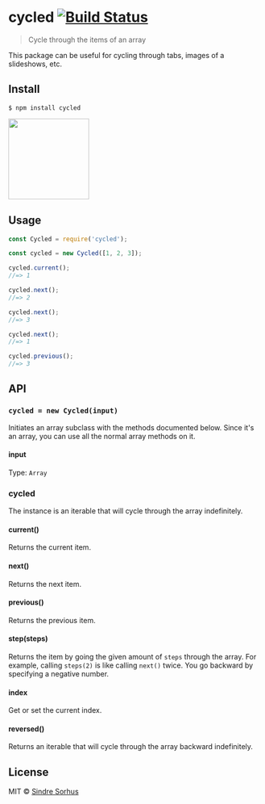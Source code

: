 # cycled [![Build Status](https://travis-ci.org/sindresorhus/cycled.svg?branch=master)](https://travis-ci.org/sindresorhus/cycled)

> Cycle through the items of an array

This package can be useful for cycling through tabs, images of a slideshows, etc.


## Install

```
$ npm install cycled
```

<a href="https://www.patreon.com/sindresorhus">
	<img src="https://c5.patreon.com/external/logo/become_a_patron_button@2x.png" width="160">
</a>


## Usage

```js
const Cycled = require('cycled');

const cycled = new Cycled([1, 2, 3]);

cycled.current();
//=> 1

cycled.next();
//=> 2

cycled.next();
//=> 3

cycled.next();
//=> 1

cycled.previous();
//=> 3
```


## API

### `cycled = new Cycled(input)`

Initiates an array subclass with the methods documented below. Since it's an array, you can use all the normal array methods on it.

#### input

Type: `Array`

### cycled

The instance is an iterable that will cycle through the array indefinitely.

#### current()

Returns the current item.

#### next()

Returns the next item.

#### previous()

Returns the previous item.

#### step(steps)

Returns the item by going the given amount of `steps` through the array. For example, calling `steps(2)` is like calling `next()` twice. You go backward by specifying a negative number.

#### index

Get or set the current index.

#### reversed()

Returns an iterable that will cycle through the array backward indefinitely.


## License

MIT © [Sindre Sorhus](https://sindresorhus.com)
